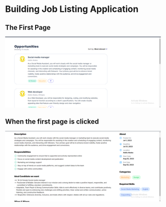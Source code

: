 # Building Job Listing Application

## The First Page

![First Page](image.png)

## When the first page is clicked

![page](image-2.png)
